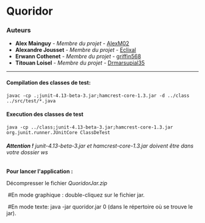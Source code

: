 # Quoridor

### Auteurs

* **Alex Mainguy** - *Membre du projet* - [AlexM02](https://github.com/AlexM02)
* **Alexandre Jousset** - *Membre du projet* - [Eclixal](https://github.com/Eclixal)
* **Erwann Cothenet** - *Membre du projet* - [griffin568](https://github.com/griffin568)
* **Titouan Loisel** - *Membre du projet* - [Drmarsupial35](https://github.com/Drmarsupial35)

---

#### **Compilation des classes de test**:

`javac -cp .;junit-4.13-beta-3.jar;hamcrest-core-1.3.jar -d ../class ../src/test/*.java`

#### **Execution des classes de test**

`java -cp ../class;junit-4.13-beta-3.jar;hamcrest-core-1.3.jar org.junit.runner.JUnitCore ClassDeTest`

###### _**Attention !** junit-4.13-beta-3.jar et hamcrest-core-1.3.jar doivent être dans votre dossier ws_



**Pour lancer l'application :**

Décompresser le fichier *QuoridorJar.zip*

​	#En mode graphique : double-cliquez sur le fichier jar.

​	#En mode texte: java -jar quoridor.jar 0 (dans le répertoire où se trouve le jar).